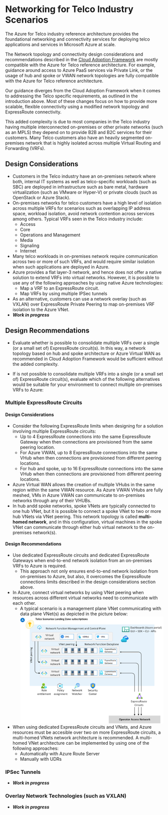 # Networking for Telco Industry Scenarios

The Azure for Telco industry reference architecture provides the foundational networking and connectivity services for deploying telco applications and services in Microsoft Azure at scale.

The Network topology and connectivity design considerations and recommendations described in the [Cloud Adoption Framework](https://docs.microsoft.com/azure/cloud-adoption-framework/ready/enterprise-scale/architecture) are mostly compatible with the Azure for Telco reference architecture. For example, guidance around access to Azure PaaS services via Private Link, or the usage of hub and spoke or VWAN network topologies are fully compatible with the Azure for Telco reference architecture.

Our guidance diverges from the Cloud Adoption Framework when it comes to addressing the Telco specific requirements, as outlined in the introduction above. Most of these changes focus on how to provide more scalable, flexible connectivity using a modified network topology and ExpressRoute connectivity.

This added complexity is due to most companies in the Telco industry having multiple interconnected on-premises or other private networks (such as an MPLS) they depend on to provide B2B and B2C services for their customers. Many Telco customers also have an heavily segmented on-premises network that is highly isolated across multiple Virtual Routing and Forwarding (VRFs).

## Design Considerations

- Customers in the Telco industry have an on-premises network where both, internal IT systems as well as telco-specific workloads (such as SBC) are deployed in infrastructure such as bare metal, hardware virtualization (such as VMware or Hyper-V) or private clouds (such as OpenStack or Azure Stack).
- On-premises networks for telco customers have a high level of isolation across multiple VRFs for scenarios such as overlapping IP address space, workload isolation, avoid network contention across services among others. Typical VRFs seen in the Telco industry include:
  - Access
  - Core
  - Operations and Management
  - Media
  - Signaling
  - Internet  
- Many telco workloads in on-premises network require communication across two or more of such VRFs, and would require similar isolation when such applications are deployed in Azure.
- Azure provides a flat layer-3 network, and hence does not offer a native solution to extend VRFs into virtual networks. However, it is possible to use any of the following approaches by using native Azure technologies:
  - Map a VRF to an ExpressRoute circuit.
  - Map VRFs by using multiple IPSec tunnels
- As an alternative, customers can use a network overlay (such as VXLAN) over ExpressRoute Private Peering to map on-premises VRF isolation to the Azure VNet.
- **_Work in progress_**

## Design Recommendations

- Evaluate whether is possible to consolidate multiple VRFs over a single (or a small set of) ExpressRoute circuit(s). In this way, a network topology based on hub and spoke architecture or Azure Virtual WAN as recommended in Cloud Adoption Framework would be sufficient without the added complexity.

- If is not possible to consolidate multiple VRFs into a single (or a small set of) ExpressRoute circuit(s), evaluate which of the following alternatives would be suitable for your environment to connect multiple on-premises VRFs to Azure:

### Multiple ExpressRoute Circuits

#### Design Considerations

- Consider the following ExpressRoute limits when designing for a solution involving multiple ExpressRoute circuits:
  - Up to 4 ExpressRoute connections into the same ExpressRoute Gateway when then connections are provisioned from the same peering location.
  - For Azure VWAN, up to 8 ExpressRoute connections into the same VHub when then connections are provisioned from different peering locations.
  - For hub and spoke, up to 16 ExpressRoute connections into the same VHub when then connections are provisioned from different peering locations.
- Azure Virtual WAN allows the creation of multiple VHubs in the same region within the same VWAN resource. As Azure VWAN VHubs are fully meshed, VMs in Azure VWAN can communicate to on-premises networks through any of their VHUBs.
- In hub andd spoke networks, spoke VNets are typically connected to one hub VNet, but it is possible to connect a spoke VNet to two or more hub VNets via VNet peering. This network topology is called **multi-homed network**, and in this configuration, virtual machines in the spoke VNet can communicate through either hub virtual network to the on-premises network(s).

#### Design Recommendations
- Use dedicated ExpressRoute circuits and dedicated ExpressRoute Gateways when end-to-end network isolation from an on-premises VRFs to Azure is required.
  - This approach not only ensures end-to-end network isolation from on-premises to Azure, but also, it overcomes the ExpressRoute connections limits described in the design considerations section above.
- In Azure, connect virtual networks by using VNet peering when resources across different virtual networks need to communicate with each other.
  - A typical scenario is a management plane VNet communicating with data plane VNet(s) as depicted in the picture below:
![Figure 1: VNet peering between control plane and data plane VNets](./telco-multiple-er-vnet-peering.png)
- When using dedicated ExpressRoute circuits and VNets, and Azure resources must be accesible over two on more ExpressRoute circuits, a multi-homed VNets network architecture is recommended. A multi-homed VNet architecture can be implemented by using one of the following approaches:
  - Automatically with Azure Route Server
  - Manually with UDRs


### IPSec Tunnels
- **_Work in progress_**

### Overlay Network Technologies (such as VXLAN)
- **_Work in progress_**